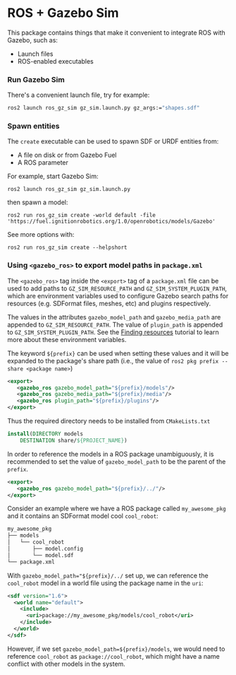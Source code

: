 # ROS + Gazebo Sim

This package contains things that make it convenient to integrate ROS with Gazebo, such as:

 - Launch files
 - ROS-enabled executables

### Run Gazebo Sim

There's a convenient launch file, try for example:

```bash
ros2 launch ros_gz_sim gz_sim.launch.py gz_args:="shapes.sdf"
```

### Spawn entities

The `create` executable can be used to spawn SDF or URDF entities from:

 - A file on disk or from Gazebo Fuel
 - A ROS parameter

For example, start Gazebo Sim:

```
ros2 launch ros_gz_sim gz_sim.launch.py
```

then spawn a model:

```
ros2 run ros_gz_sim create -world default -file 'https://fuel.ignitionrobotics.org/1.0/openrobotics/models/Gazebo'
```

See more options with:

```
ros2 run ros_gz_sim create --helpshort
```

### Using `<gazebo_ros>` to export model paths in `package.xml`

The `<gazebo_ros>` tag inside the `<export>` tag of a `package.xml` file can be
used to add paths to `GZ_SIM_RESOURCE_PATH` and `GZ_SIM_SYSTEM_PLUGIN_PATH`,
which are environment variables used to configure Gazebo search paths for
resources (e.g. SDFormat files, meshes, etc) and plugins respectively.

The values in the attributes `gazebo_model_path` and `gazebo_media_path` are
appended to `GZ_SIM_RESOURCE_PATH`. The value of `plugin_path` is appended to
`GZ_SIM_SYSTEM_PLUGIN_PATH`. See the
[Finding resources](https://gazebosim.org/api/sim/8/resources.html) tutorial to
learn more about these environment variables.

The keyword `${prefix}` can be used when setting these values and it will be
expanded to the package's share path (i.e., the value of
`ros2 pkg prefix --share <package name>`)

```xml
<export>
   <gazebo_ros gazebo_model_path="${prefix}/models"/>
   <gazebo_ros gazebo_media_path="${prefix}/media"/>
   <gazebo_ros plugin_path="${prefix}/plugins"/>
</export>

```

Thus the required directory needs to be installed from `CMakeLists.txt`

```cmake
install(DIRECTORY models
    DESTINATION share/${PROJECT_NAME})
```

In order to reference the models in a ROS package unambiguously, it is
recommended to set the value of `gazebo_model_path` to be the parent
of the `prefix`.

```xml
<export>
   <gazebo_ros gazebo_model_path="${prefix}/../"/>
</export>

```

Consider an example where we have a ROS package called `my_awesome_pkg`
and it contains an SDFormat model cool `cool_robot`:

```bash
my_awesome_pkg
├── models
│   └── cool_robot
│       ├── model.config
│       └── model.sdf
└── package.xml
```

With `gazebo_model_path="${prefix}/../` set up, we can
reference the `cool_robot` model in a world file using the package name
in the `uri`:

```xml
<sdf version="1.6">
  <world name="default">
    <include>
      <uri>package://my_awesome_pkg/models/cool_robot</uri>
    </include>
  </world>
</sdf>
```

However, if we set `gazebo_model_path=${prefix}/models`, we would
need to reference `cool_robot` as `package://cool_robot`, which
might have a name conflict with other models in the system.
